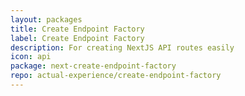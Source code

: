 ```yaml
---
layout: packages
title: Create Endpoint Factory
label: Create Endpoint Factory
description: For creating NextJS API routes easily
icon: api
package: next-create-endpoint-factory
repo: actual-experience/create-endpoint-factory
---
```

